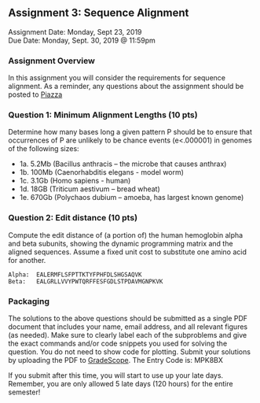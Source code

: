## Assignment 3: Sequence Alignment
Assignment Date: Monday, Sept 23, 2019 <br>
Due Date: Monday, Sept. 30, 2019 @ 11:59pm <br>

### Assignment Overview

In this assignment you will consider the requirements for sequence alignment.
As a reminder, any questions about the assignment should be posted to [Piazza](https://piazza.com/jhu/fall2019/en601452/resources)

### Question 1: Minimum Alignment Lengths  (10 pts)

Determine how many bases long a given pattern P should be to ensure that occurrences of 
P are unlikely to be chance events (e<.000001) in genomes of the following sizes:

- 1a. 5.2Mb (Bacillus anthracis – the microbe that causes anthrax)
- 1b. 100Mb (Caenorhabditis elegans -  model worm)
- 1c. 3.1Gb (Homo sapiens - human)
- 1d. 18GB (Triticum aestivum – bread wheat)
- 1e. 670Gb (Polychaos dubium – amoeba, has largest known genome)


### Question 2: Edit distance (10 pts)

Compute the edit distance of (a portion of) the human hemoglobin alpha and beta subunits, 
showing the dynamic programming matrix and the aligned sequences. Assume a fixed unit cost 
to substitute one amino acid for another.

	Alpha: 	EALERMFLSFPTTKTYFPHFDLSHGSAQVK
	Beta: 	EALGRLLVVYPWTQRFFESFGDLSTPDAVMGNPKVK


### Packaging

The solutions to the above questions should be submitted as a single PDF document that includes your name, email address, and 
all relevant figures (as needed). Make sure to clearly label each of the subproblems and give the exact commands and/or code snippets you used for 
solving the question. You do not need to show code for plotting. 
Submit your solutions by uploading the PDF to [GradeScope](https://www.gradescope.com/courses/60230). The Entry Code is: MPK8BX 

If you submit after this time, you will start to use up your late days. Remember, you are only allowed 5 late days (120 hours) for the entire semester!
